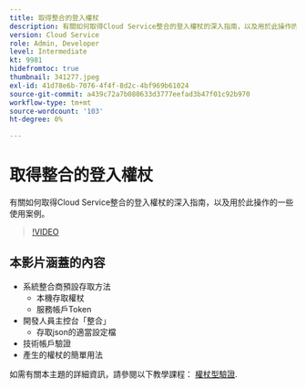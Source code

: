 ```yaml
---
title: 取得整合的登入權杖
description: 有關如何取得Cloud Service整合的登入權杖的深入指南，以及用於此操作的一些使用案例。
version: Cloud Service
role: Admin, Developer
level: Intermediate
kt: 9981
hidefromtoc: true
thumbnail: 341277.jpeg
exl-id: 41d78e6b-7076-4f4f-8d2c-4bf969b61024
source-git-commit: a439c72a7b080633d3777eefad3b47f01c92b970
workflow-type: tm+mt
source-wordcount: '103'
ht-degree: 0%

---
```


# 取得整合的登入權杖

有關如何取得Cloud Service整合的登入權杖的深入指南，以及用於此操作的一些使用案例。

>[!VIDEO](https://video.tv.adobe.com/v/341277?quality=12&learn=on)

## 本影片涵蓋的內容

+ 系統整合商預設存取方法
   + 本機存取權杖
   + 服務帳戶Token
+ 開發人員主控台「整合」
   + 存取json的適當設定檔
+ 技術帳戶驗證
+ 產生的權杖的簡單用法

如需有關本主題的詳細資訊，請參閱以下教學課程： [權杖型驗證](/help/headless-tutorial/authentication/overview.md).
